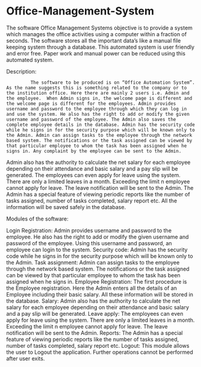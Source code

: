 # Office-Management-System
The software Office Management Systems objective is to provide a system which manages the office activities using a computer within a fraction of seconds. The software stores all the important data’s like a manual file keeping system through a database. This automated system is user friendly and error free. Paper work and manual power can be reduced using this automated system.

Description:

             The software to be produced is on “Office Automation System”. As the name suggests this is something related to the company or to the institution office. Here there are mainly 2 users i.e. Admin and the employee.  When Admin signs in, the welcome page is different and the welcome page is different for the employees. Admin provides username and password to the employee through which they can log in and use the system. He also has the right to add or modify the given username and password of the employee. The Admin also saves the complete employee details in the database. Admin has the security code while he signs in for the security purpose which will be known only to the Admin. Admin can assign tasks to the employee through the network based system. The notifications or the task assigned can be viewed by that particular employee to whom the task has been assigned when he signs in. Any complaint by the employee can be sent to the Admin.

Admin also has the authority to calculate the net salary for each employee depending on their attendance and basic salary and a pay slip will be generated. The employees can even apply for leave using the system. There are only a limited leaves in a month. Exceeding the limit n employee cannot apply for leave. The leave notification will be sent to the Admin. The Admin has a special feature of viewing periodic reports like the number of tasks assigned, number of tasks completed, salary report etc. All the information will be saved safely in the database.

Modules of the software:

Login Registration:  Admin provides username and password to the employee. He also has the right to add or modify the given username and password of the employee. Using this username and password, an employee can login to the system.
Security code: Admin has the security code while he signs in for the security purpose which will be known only to the Admin.
Task assignment: Admin can assign tasks to the employee through the network based system. The notifications or the task assigned can be viewed by that particular employee to whom the task has been assigned when he signs in.
Employee Registration: The first procedure is the Employee registration. Here the Admin enters all the details of an Employee including their basic salary. All these information will be stored in the database.
Salary: Admin also has the authority to calculate the net salary for each employee depending on their attendance and basic salary and a pay slip will be generated.
Leave apply: The employees can even apply for leave using the system. There are only a limited leaves in a month. Exceeding the limit n employee cannot apply for leave. The leave notification will be sent to the Admin.
Reports: The Admin has a special feature of viewing periodic reports like the number of tasks assigned, number of tasks completed, salary report etc.
Logout: This module allows the user to Logout the application. Further operations cannot be performed after user exits.
